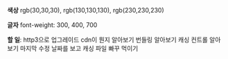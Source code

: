 **색상**
rgb(30,30,30),
rgb(130,130,130),
rgb(230,230,230)

**글자**
font-weight: 300, 400, 700

**할 일**:
http3으로 업그레이드
cdn이 뭔지 알아보기
번들링 알아보기
캐싱 컨트롤 알아보기
마지막 수정 날짜를 보고 캐싱 파일 빠꾸 먹이기
